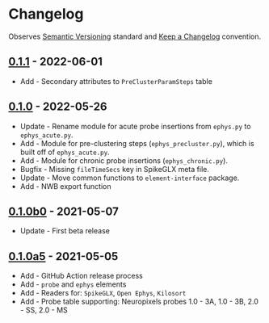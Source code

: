 # Changelog

Observes [Semantic Versioning](https://semver.org/spec/v2.0.0.html) standard and
 [Keep a Changelog](https://keepachangelog.com/en/1.0.0/) convention.

## [0.1.1] - 2022-06-01

+ Add - Secondary attributes to `PreClusterParamSteps` table

## [0.1.0] - 2022-05-26

+ Update - Rename module for acute probe insertions from `ephys.py` to `ephys_acute.py`.
+ Add - Module for pre-clustering steps (`ephys_precluster.py`), which is built off of `ephys_acute.py`.
+ Add - Module for chronic probe insertions (`ephys_chronic.py`).  
+ Bugfix - Missing `fileTimeSecs` key in SpikeGLX meta file.
+ Update - Move common functions to `element-interface` package.
+ Add - NWB export function

## [0.1.0b0] - 2021-05-07

+ Update - First beta release

## [0.1.0a5] - 2021-05-05

+ Add - GitHub Action release process
+ Add - `probe` and `ephys` elements
+ Add - Readers for: `SpikeGLX`, `Open Ephys`, `Kilosort`
+ Add - Probe table supporting: Neuropixels probes 1.0 - 3A, 1.0 - 3B, 2.0 - SS, 2.0 - MS

[0.1.1]: https://github.com/datajoint/element-array-ephys/compare/0.1.0...0.1.1
[0.1.0]: https://github.com/datajoint/element-array-ephys/compare/0.1.0b0...0.1.0
[0.1.0b0]: https://github.com/datajoint/element-array-ephys/compare/0.1.0a5...0.1.0b0
[0.1.0a5]: https://github.com/datajoint/element-array-ephys/releases/tag/0.1.0a5
